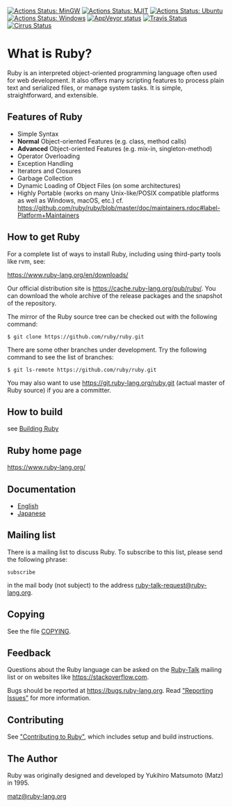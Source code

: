 [![Actions Status: MinGW](https://github.com/ruby/ruby/workflows/MinGW/badge.svg)](https://github.com/ruby/ruby/actions?query=workflow%3A"MinGW")
[![Actions Status: MJIT](https://github.com/ruby/ruby/workflows/MJIT/badge.svg)](https://github.com/ruby/ruby/actions?query=workflow%3A"MJIT")
[![Actions Status: Ubuntu](https://github.com/ruby/ruby/workflows/Ubuntu/badge.svg)](https://github.com/ruby/ruby/actions?query=workflow%3A"Ubuntu")
[![Actions Status: Windows](https://github.com/ruby/ruby/workflows/Windows/badge.svg)](https://github.com/ruby/ruby/actions?query=workflow%3A"Windows")
[![AppVeyor status](https://ci.appveyor.com/api/projects/status/0sy8rrxut4o0k960/branch/master?svg=true)](https://ci.appveyor.com/project/ruby/ruby/branch/master)
[![Travis Status](https://app.travis-ci.com/ruby/ruby.svg?branch=master)](https://app.travis-ci.com/ruby/ruby)
[![Cirrus Status](https://api.cirrus-ci.com/github/ruby/ruby.svg)](https://cirrus-ci.com/github/ruby/ruby/master)

# What is Ruby?

Ruby is an interpreted object-oriented programming language often
used for web development. It also offers many scripting features
to process plain text and serialized files, or manage system tasks.
It is simple, straightforward, and extensible.

## Features of Ruby

* Simple Syntax
* **Normal** Object-oriented Features (e.g. class, method calls)
* **Advanced** Object-oriented Features (e.g. mix-in, singleton-method)
* Operator Overloading
* Exception Handling
* Iterators and Closures
* Garbage Collection
* Dynamic Loading of Object Files (on some architectures)
* Highly Portable (works on many Unix-like/POSIX compatible platforms as
  well as Windows, macOS, etc.) cf.
  https://github.com/ruby/ruby/blob/master/doc/maintainers.rdoc#label-Platform+Maintainers

## How to get Ruby

For a complete list of ways to install Ruby, including using third-party tools
like rvm, see:

https://www.ruby-lang.org/en/downloads/

Our official distribution site is https://cache.ruby-lang.org/pub/ruby/. You can download
the whole archive of the release packages and the snapshot of the repository.

The mirror of the Ruby source tree can be checked out with the following command:

    $ git clone https://github.com/ruby/ruby.git

There are some other branches under development. Try the following command
to see the list of branches:

    $ git ls-remote https://github.com/ruby/ruby.git

You may also want to use https://git.ruby-lang.org/ruby.git (actual master of Ruby source)
if you are a committer.

## How to build

see [Building Ruby](doc/contributing/building_ruby.md)

## Ruby home page

https://www.ruby-lang.org/

## Documentation

- [English](https://docs.ruby-lang.org/en/master/index.html)
- [Japanese](https://docs.ruby-lang.org/ja/master/index.html)

## Mailing list

There is a mailing list to discuss Ruby. To subscribe to this list, please
send the following phrase:

    subscribe

in the mail body (not subject) to the address [ruby-talk-request@ruby-lang.org].

[ruby-talk-request@ruby-lang.org]: mailto:ruby-talk-request@ruby-lang.org?subject=Join%20Ruby%20Mailing%20List&body=subscribe

## Copying

See the file [COPYING](rdoc-ref:COPYING).

## Feedback

Questions about the Ruby language can be asked on the [Ruby-Talk](https://www.ruby-lang.org/en/community/mailing-lists) mailing list
or on websites like https://stackoverflow.com.

Bugs should be reported at https://bugs.ruby-lang.org. Read ["Reporting Issues"](https://docs.ruby-lang.org/en/master/contributing/reporting_issues_md.html) for more information.

## Contributing

See ["Contributing to Ruby"](https://docs.ruby-lang.org/en/master/contributing_md.html), which includes setup and build instructions.

## The Author

Ruby was originally designed and developed by Yukihiro Matsumoto (Matz) in 1995.

<matz@ruby-lang.org>
